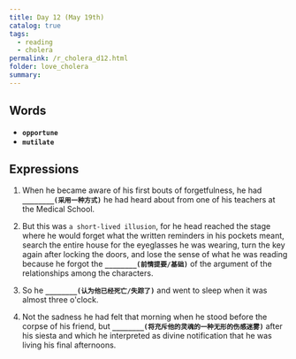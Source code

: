 ```yaml
---
title: Day 12 (May 19th)
catalog: true
tags: 
  - reading
  - cholera
permalink: /r_cholera_d12.html
folder: love_cholera
summary: 
---
```


## Words

-   <b data-toggle="tooltip" data-original-title="{{site.data.glossary.opportune}}">`opportune`</b>
-   <b data-toggle="tooltip" data-original-title="{{site.data.glossary.mutilate}}">`mutilate`</b>


## Expressions

1.  When he became aware of his first bouts of forgetfulness, he had <b data-toggle="tooltip" data-original-title="{{site.data.answers.12_a}}">`________(采用一种方式)`</b> he had heard about from one of his teachers at the Medical School.

2.  But this was `a short-lived illusion`, for he head reached the stage where he would forget what the written reminders in his pockets meant, search the entire house for the eyeglasses he was wearing, turn the key again after locking the doors, and lose the sense of what he was reading because he forgot the <b data-toggle="tooltip" data-original-title="{{site.data.answers.12_a}}">`________(前情提要/基础)`</b> of the argument of the relationships among the characters.

3.  So he <b data-toggle="tooltip" data-original-title="{{site.data.answers.12_c}}">`________(认为他已经死亡/失踪了)`</b> and went to sleep when it was almost three o'clock.

4.  Not the sadness he had felt that morning when he stood before the corpse of his friend, but <b data-toggle="tooltip" data-original-title="{{site.data.answers.12_d}}">`________(将充斥他的灵魂的一种无形的伤感迷雾)`</b> after his siesta and which he interpreted as divine notification that he was living his final afternoons.
